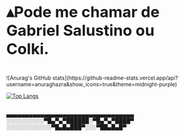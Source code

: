 
<div class= "nome"><h1>▴Pode me chamar de Gabriel Salustino ou Colki. </h1></div><br>
<style>
  h1{
    Font-size: 40px;
  }
</style>
![Anurag's GitHub stats](https://github-readme-stats.vercel.app/api?username=anuraghazra&show_icons=true&theme=midnight-purple)<br>

[![Top Langs](https://github-readme-stats.vercel.app/api/top-langs/?username=Colki1504&layout=donut)]([https://github.com/anuraghazra/github-readme-stats](https://github.com/Colki1504))

<br>
▄▄▄▄▄▄▄▄▄▄▄▄▄▄▄▄▄▄▄▄▄▄▄▄▄▄▄▄▄▄▄▄▄▄<br>
░░░░░░░░░░▀█▄▀▄▀██████░▀█▄▀▄▀████▀<br>
░░░░░░░░░░░░▀█▄█▄███▀░░░▀██▄█▄█▀<br>

